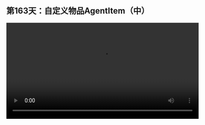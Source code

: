 ## 第163天：自定义物品AgentItem（中）

<video width="100%" controls controlslist="nodownload nofullscreen noremoteplayback" disablePictureInPicture>
  <source src="https://api.keepwork.com/ts-storage/siteFiles/20140/raw#1617388995534session163 自定义物品AgentItem（中）.webm" type="video/webm">
  <source src="https://api.keepwork.com/ts-storage/siteFiles/20141/raw#1617389005956session163 自定义物品AgentItem（中）_small.mp4" type="video/mp4" />
   
  你的浏览器不支持播放
</video>
<style>
video::-webkit-media-controls-fullscreen-button {
    display: none;
}
</style>

### 字幕

我们再来看一下代码。
我们看到智能物品可以响应很多事件。
这里包括**TryCreate，代表当我们选中这个物品并且右键单击场景中的某个位置时，会激活这个事件**。
**OnSelect**已经介绍过了，**当选中物品时激活这个事件**。
**OnDeSelect是取消选中**，像这样。
**GetTooltip表示鼠标放上去时，需要显示的文字。** 它会代替这里的文字，也就是代替智能物品这四个字。
**OnClickInHand代表当鼠标点击这个物品时，会执行这个事件。**
通过分别在代码方块中实现这些事件，我们可以定义一个属于我们自己的智能物品，并且它仅仅会出现在当前的这个世界，也就是包含这个代码方块的世界中。
我们以这四个电路物品为例，看一下智能物品的这些事件。
比如我们看一下电池。
我们看电池物品里边，它响应了GetIcon事件，GetTooltip事件，TryCreate事件。
在TryCreate事件里边，输入为一个msg。
这个msg里边包含了三个参数，分别是x，y和z，它会在坐标为x,y,z的地方创建一个ID为254的物理模型，并且让这个物理模型去响应onclickEvent事件。
那么这里又注册了一个同样的事件，也就是当生成的电池在场景中被点击时，会执行这里的代码。
那么其他几个电路物品也是相似的，代码在这里，大家可以去ID为49335的世界里看一下。

### 动手练习